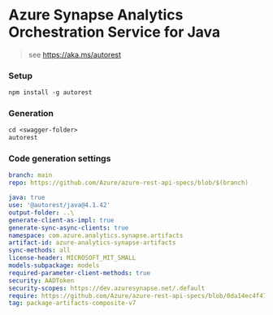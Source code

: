 # Azure Synapse Analytics Orchestration Service for Java

> see https://aka.ms/autorest

### Setup

```ps
npm install -g autorest
```

### Generation
```ps
cd <swagger-folder>
autorest
```

### Code generation settings
```yaml
branch: main
repo: https://github.com/Azure/azure-rest-api-specs/blob/$(branch)
```

```yaml
java: true
use: '@autorest/java@4.1.42'
output-folder: ..\
generate-client-as-impl: true
generate-sync-async-clients: true
namespace: com.azure.analytics.synapse.artifacts
artifact-id: azure-analytics-synapse-artifacts
sync-methods: all
license-header: MICROSOFT_MIT_SMALL
models-subpackage: models
required-parameter-client-methods: true
security: AADToken
security-scopes: https://dev.azuresynapse.net/.default
require: https://github.com/Azure/azure-rest-api-specs/blob/0da14ec4f475435b9d7d0ba06e49f05a5daac226/specification/synapse/data-plane/readme.md
tag: package-artifacts-composite-v7
```
